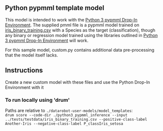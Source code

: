 ## Python pypmml template model

This model is intended to work with the [Python 3 pypmml Drop-In Environment](../../public_dropin_environments/python3_pypmml).
The supplied pmml file is a pypmml model trained on [iris_binary_training.csv](../../tests/testdata/iris_binary_training.csv)
with a Species as the target (classification), though any binary or regression model trained using the libraries
outlined in [Python 3 pypmml Drop-In Environment](../../public_dropin_environments/python3_pypmml) will work.

For this sample model, custom.py contains additional data pre-processing that the model itself lacks.

## Instructions
Create a new custom model with these files and use the Python Drop-In Environment with it

### To run locally using 'drum'
Paths are relative to `./datarobot-user-models/model_templates`:  
`drum score --code-dir ./python3_pypmml_inference --input ../tests/testdata/iris_binary_training.csv --positive-class-label Another-Iris --negative-class-label P_classIris_setosa`